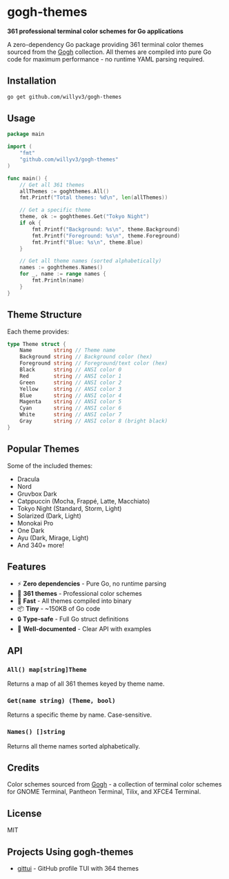 # gogh-themes

**361 professional terminal color schemes for Go applications**

A zero-dependency Go package providing 361 terminal color themes sourced from the [Gogh](https://github.com/Gogh-Co/Gogh) collection. All themes are compiled into pure Go code for maximum performance - no runtime YAML parsing required.

## Installation

```bash
go get github.com/willyv3/gogh-themes
```

## Usage

```go
package main

import (
    "fmt"
    "github.com/willyv3/gogh-themes"
)

func main() {
    // Get all 361 themes
    allThemes := goghthemes.All()
    fmt.Printf("Total themes: %d\n", len(allThemes))

    // Get a specific theme
    theme, ok := goghthemes.Get("Tokyo Night")
    if ok {
        fmt.Printf("Background: %s\n", theme.Background)
        fmt.Printf("Foreground: %s\n", theme.Foreground)
        fmt.Printf("Blue: %s\n", theme.Blue)
    }

    // Get all theme names (sorted alphabetically)
    names := goghthemes.Names()
    for _, name := range names {
        fmt.Println(name)
    }
}
```

## Theme Structure

Each theme provides:

```go
type Theme struct {
    Name       string // Theme name
    Background string // Background color (hex)
    Foreground string // Foreground/text color (hex)
    Black      string // ANSI color 0
    Red        string // ANSI color 1
    Green      string // ANSI color 2
    Yellow     string // ANSI color 3
    Blue       string // ANSI color 4
    Magenta    string // ANSI color 5
    Cyan       string // ANSI color 6
    White      string // ANSI color 7
    Gray       string // ANSI color 8 (bright black)
}
```

## Popular Themes

Some of the included themes:
- Dracula
- Nord
- Gruvbox Dark
- Catppuccin (Mocha, Frappé, Latte, Macchiato)
- Tokyo Night (Standard, Storm, Light)
- Solarized (Dark, Light)
- Monokai Pro
- One Dark
- Ayu (Dark, Mirage, Light)
- And 340+ more!

## Features

- ⚡ **Zero dependencies** - Pure Go, no runtime parsing
- 🎨 **361 themes** - Professional color schemes
- 🚀 **Fast** - All themes compiled into binary
- 📦 **Tiny** - ~150KB of Go code
- 🔒 **Type-safe** - Full Go struct definitions
- 📝 **Well-documented** - Clear API with examples

## API

### `All() map[string]Theme`
Returns a map of all 361 themes keyed by theme name.

### `Get(name string) (Theme, bool)`
Returns a specific theme by name. Case-sensitive.

### `Names() []string`
Returns all theme names sorted alphabetically.

## Credits

Color schemes sourced from [Gogh](https://github.com/Gogh-Co/Gogh) - a collection of terminal color schemes for GNOME Terminal, Pantheon Terminal, Tilix, and XFCE4 Terminal.

## License

MIT

## Projects Using gogh-themes

- [gittui](https://github.com/willyv3/gittui) - GitHub profile TUI with 364 themes
